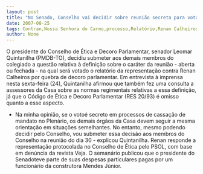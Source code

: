 ```yaml
---
layout: post
title: "No Senado, Conselho vai decidir sobre reunião secreta para votar relatório de processo contra Renan"
date: 2007-08-25
tags: Contran,Nossa Senhora do Carmo,processo,Relatório,Renan Calheiros,reunião
author: None
---
```

O presidente do Conselho de &Eacute;tica e Decoro Parlamentar, senador Leomar Quintanilha (PMDB-TO), decidiu submeter aos demais membros do colegiado a quest&atilde;o relativa &agrave; defini&ccedil;&atilde;o sobre o car&aacute;ter da reuni&atilde;o - aberta ou fechada - na qual ser&aacute; votado o relat&oacute;rio da representa&ccedil;&atilde;o contra Renan Calheiros por quebra de decoro parlamentar. Em entrevista &agrave; imprensa nesta sexta-feira (24), Quintanilha afirmou que tamb&eacute;m fez uma consulta a assessores da Casa sobre as normas regimentais relativas a essa defini&ccedil;&atilde;o, j&aacute; que o C&oacute;digo de &Eacute;tica e Decoro Parlamentar (RES 20/93) &eacute; omisso quanto a esse aspecto.
- Na minha opini&atilde;o, se o voto&eacute; secreto em processos de cassa&ccedil;&atilde;o de mandato no Plen&aacute;rio, os demais &oacute;rg&atilde;os da Casa devem seguir a mesma orienta&ccedil;&atilde;o em situa&ccedil;&otilde;es semelhantes. No entanto, mesmo podendo decidir pelo Conselho, vou submeter essa decis&atilde;o aos membros do Conselho na reuni&atilde;o do dia 30 - explicou Quintanilha.
Renan responde a representa&ccedil;&atilde;o protocolada no Conselho de &Eacute;tica pelo PSOL, com base em den&uacute;ncia da revista Veja. O seman&aacute;rio publicou que o presidente do Senadoteve parte de suas despesas particulares pagas por um funcion&aacute;rio da construtora Mendes J&uacute;nior. 
